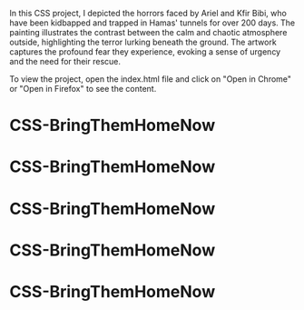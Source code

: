 In this CSS project, I depicted the horrors faced by Ariel and Kfir Bibi, who have been kidbapped and trapped in Hamas' tunnels for over 200 days. The painting illustrates the contrast between the calm and chaotic atmosphere outside, highlighting the terror lurking beneath the ground. The artwork captures the profound fear they experience, evoking a sense of urgency and the need for their rescue.

To view the project, open the index.html file and click on "Open in Chrome" or "Open in Firefox" to see the content.
# CSS-BringThemHomeNow
# CSS-BringThemHomeNow
# CSS-BringThemHomeNow
# CSS-BringThemHomeNow
# CSS-BringThemHomeNow
